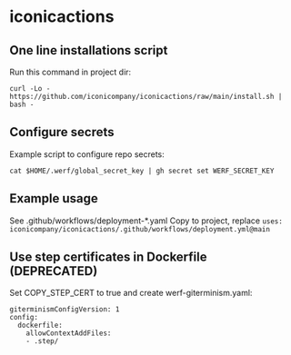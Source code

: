 # iconicactions
## One line installations script

Run this command in project dir:

`curl -Lo - https://github.com/iconicompany/iconicactions/raw/main/install.sh | bash -`

## Configure secrets
Example script to configure repo secrets:

```
cat $HOME/.werf/global_secret_key | gh secret set WERF_SECRET_KEY
```

## Example usage

See .github/workflows/deployment-*.yaml
Copy to project, replace `uses: iconicompany/iconicactions/.github/workflows/deployment.yml@main`

## Use step certificates in Dockerfile (DEPRECATED)

Set COPY_STEP_CERT to true and create werf-giterminism.yaml:

```
giterminismConfigVersion: 1
config:
  dockerfile:
    allowContextAddFiles:
    - .step/
```
